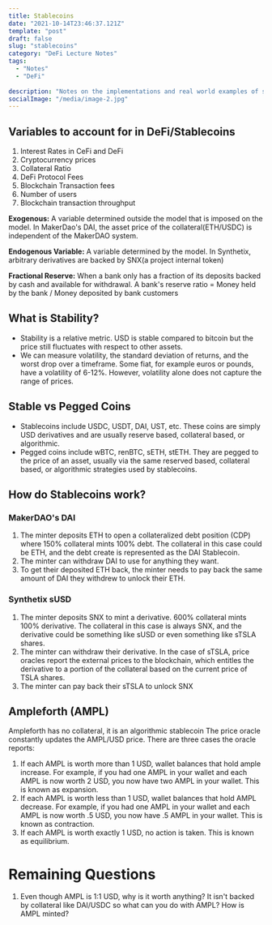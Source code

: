 ```yaml
---
title: Stablecoins
date: "2021-10-14T23:46:37.121Z"
template: "post"
draft: false
slug: "stablecoins"
category: "DeFi Lecture Notes"
tags:
  - "Notes"
  - "DeFi"
  
description: "Notes on the implementations and real world examples of stablecoins"
socialImage: "/media/image-2.jpg"
---
```


## Variables to account for in DeFi/Stablecoins
1. Interest Rates in CeFi and DeFi
2. Cryptocurrency prices
3. Collateral Ratio
4. DeFi Protocol Fees
5. Blockchain Transaction fees
6. Number of users
7. Blockchain transaction throughput

**Exogenous:** A variable determined outside the model that is imposed on the model. In MakerDao's DAI, the asset price of the collateral(ETH/USDC) is independent of the MakerDAO system.

**Endogenous Variable:** A variable determined by the model. In Synthetix, arbitrary derivatives are backed by SNX(a project internal token)

**Fractional Reserve:** When a bank only has a fraction of its deposits backed by cash and available for withdrawal. A bank's reserve ratio = Money held by the bank / Money deposited by bank customers

## What is Stability?
  - Stability is a relative metric. USD is stable compared to bitcoin but the price still fluctuates with respect to other assets.
  - We can measure volatility, the standard deviation of returns, and the worst drop over a timeframe. Some fiat, for example euros or pounds, have a volatility of 6-12%. However, volatility alone does not capture the range of prices.

## Stable vs Pegged Coins
  - Stablecoins include USDC, USDT, DAI, UST, etc. These coins are simply USD derivatives and are usually reserve based, collateral based, or algorithmic.
  - Pegged coins include wBTC, renBTC, sETH, stETH. They are pegged to the price of an asset, usually via the same reserved based, collateral based, or algorithmic strategies used by stablecoins.

## How do Stablecoins work?

### MakerDAO's DAI
1. The minter deposits ETH to open a collateralized debt position (CDP) where 150% collateral mints 100% debt. The collateral in this case could be ETH, and the debt create is represented as the DAI Stablecoin.
2. The minter can withdraw DAI to use for anything they want.
3. To get their deposited ETH back, the minter needs to pay back the same amount of DAI they withdrew to unlock their ETH.

### Synthetix sUSD
1. The minter deposits SNX to mint a derivative. 600% collateral mints 100% derivative. The collateral in this case is always SNX, and the derivative could be something like sUSD or even something like sTSLA shares.
2. The minter can withdraw their derivative. In the case of sTSLA, price oracles report the external prices to the blockchain, which entitles the derivative to a portion of the collateral based on the current price of TSLA shares.
3. The minter can pay back their sTSLA to unlock SNX

## Ampleforth (AMPL)
Ampleforth has no collateral, it is an algorithmic stablecoin
The price oracle constantly updates the AMPL/USD price. There are three cases the oracle reports:
1. If each AMPL is worth more than 1 USD, wallet balances that hold ample increase. For example, if you had one AMPL in your wallet and each AMPL is now worth 2 USD, you now have two AMPL in your wallet. This is known as expansion.
2. If each AMPL is worth less than 1 USD, wallet balances that hold AMPL decrease. For example, if you had one AMPL in your wallet and each AMPL is now worth .5 USD, you now have .5 AMPL in your wallet. This is known as contraction.
3. If each AMPL is worth exactly 1 USD, no action is taken. This is known as equilibrium.

# Remaining Questions
1. Even though AMPL is 1:1 USD, why is it worth anything? It isn't backed by collateral like DAI/USDC so what can you do with AMPL? How is AMPL minted?